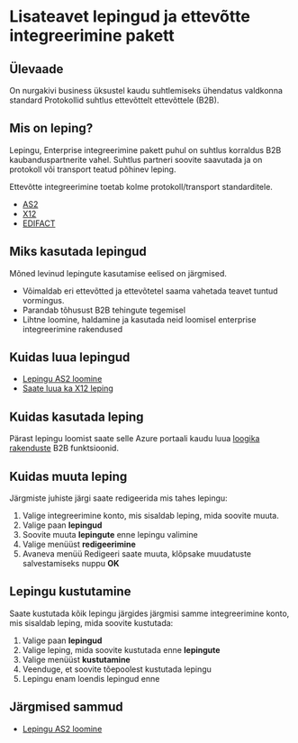 <properties 
    pageTitle="Partnerite ja ettevõtte integreerimine Pack ülevaade | Microsoft Azure'i rakendust Service" 
    description="Saate teada, kuidas kasutada partnerite Enterprise integreerimine keelepaketi ja loogika rakendustega" 
    services="logic-apps" 
    documentationCenter=".net,nodejs,java"
    authors="msftman" 
    manager="erikre" 
    editor="cgronlun"/>

<tags 
    ms.service="logic-apps" 
    ms.workload="integration" 
    ms.tgt_pltfrm="na" 
    ms.devlang="na" 
    ms.topic="article" 
    ms.date="06/29/2016" 
    ms.author="deonhe"/>


# <a name="learn-about-agreements-and-enterprise-integration-pack"></a>Lisateavet lepingud ja ettevõtte integreerimine pakett

## <a name="overview"></a>Ülevaade
On nurgakivi business üksustel kaudu suhtlemiseks ühendatus valdkonna standard Protokollid suhtlus ettevõttelt ettevõttele (B2B).  

## <a name="what-is-an-agreement"></a>Mis on leping?

Lepingu, Enterprise integreerimine pakett puhul on suhtlus korraldus B2B kaubanduspartnerite vahel. Suhtlus partneri soovite saavutada ja on protokoll või transport teatud põhinev leping.

Ettevõtte integreerimine toetab kolme protokoll/transport standarditele.  

- [AS2](./app-service-logic-enterprise-integration-as2.md)
- [X12](./app-service-logic-enterprise-integration-x12.md)
- [EDIFACT](./app-service-logic-enterprise-integration-edifact.md)

## <a name="why-use-agreements"></a>Miks kasutada lepingud
Mõned levinud lepingute kasutamise eelised on järgmised.
- Võimaldab eri ettevõtted ja ettevõtetel saama vahetada teavet tuntud vormingus.  
- Parandab tõhusust B2B tehingute tegemisel  
- Lihtne loomine, haldamine ja kasutada neid loomisel enterprise integreerimine rakendused  

## <a name="how-to-create-agreements"></a>Kuidas luua lepingud
- [Lepingu AS2 loomine](./app-service-logic-enterprise-integration-as2.md)   
- [Saate luua ka X12 leping](./app-service-logic-enterprise-integration-x12.md)   

## <a name="how-to-use-an-agreement"></a>Kuidas kasutada leping
Pärast lepingu loomist saate selle Azure portaali kaudu luua [loogika rakenduste](./app-service-logic-what-are-logic-apps.md "loogika rakenduste kohta vaadake") B2B funktsioonid.

## <a name="how-to-edit-an-agreement"></a>Kuidas muuta leping
Järgmiste juhiste järgi saate redigeerida mis tahes lepingu:  
1. Valige integreerimine konto, mis sisaldab leping, mida soovite muuta.  
2. Valige paan **lepingud**  
3. Soovite muuta **lepingute** enne lepingu valimine  
4. Valige menüüst **redigeerimine**   
5. Avaneva menüü Redigeeri saate muuta, klõpsake muudatuste salvestamiseks nuppu **OK**  

## <a name="how-to-delete-an-agreement"></a>Lepingu kustutamine
Saate kustutada kõik lepingu järgides järgmisi samme integreerimine konto, mis sisaldab leping, mida soovite kustutada:   
1. Valige paan **lepingud**  
2. Valige leping, mida soovite kustutada enne **lepingute**  
3. Valige menüüst **kustutamine**  
4. Veenduge, et soovite tõepoolest kustutada lepingu  
5. Lepingu enam loendis lepingud enne  
 

## <a name="next-steps"></a>Järgmised sammud
- [Lepingu AS2 loomine](./app-service-logic-enterprise-integration-as2.md)  

